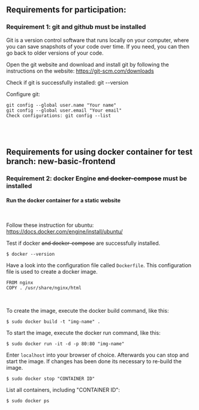 ## Requirements for participation:

### Requirement 1: git and github must be installed

Git is a version control software that runs locally on your computer, where you can save snapshots of your code over time. If you need, you can then go back to older versions of your code.

Open the git website and download and install git by following the instructions on the website: https://git-scm.com/downloads

Check if git is successfully installed: git --version

Configure git:

```
git config --global user.name "Your name"
git config --global user.email "Your email"
Check configurations: git config --list
```

<br><br>

## Requirements for using docker container for test branch: new-basic-frontend

### Requirement 2: docker Engine ~~and docker-compose~~ must be installed

#### Run the docker container for a static website

<br>

Follow these instruction for ubuntu: https://docs.docker.com/engine/install/ubuntu/

Test if docker ~~and docker-compose~~ are successfully installed.

```
$ docker --version
```

<!--

```
$ docker-compose --version
``` -->

Have a look into the configuration file called <code>Dockerfile</code>. This configuration file is used to create a docker image.

```
FROM nginx
COPY . /usr/share/nginx/html
```

<br>

To create the image, execute the docker build command, like this:

```
$ sudo docker build -t "img-name" .
```

To start the image, execute the docker run command, like this:

```
$ sudo docker run -it -d -p 80:80 "img-name"
```

Enter <code>localhost</code> into your browser of choice.
Afterwards you can stop and start the image. If changes has been done its necessary to re-build the image.

```
$ sudo docker stop "CONTAINER ID"
```

List all containers, including "CONTAINER ID":

```
$ sudo docker ps
```
